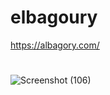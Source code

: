 # elbagoury
https://albagory.com/

#




![Screenshot (106)](https://github.com/M-Metaw3/elbagoury/assets/107302134/5c92b1e3-8973-443f-bcd1-355c324ca732)
